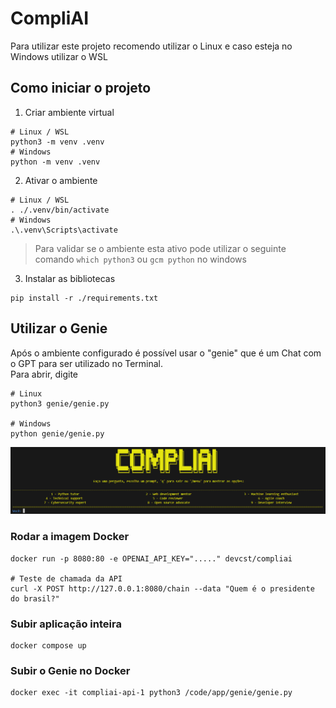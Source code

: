 # CompliAI
Para utilizar este projeto recomendo utilizar o Linux e caso esteja no Windows utilizar o WSL  
  
## Como iniciar o projeto
1. Criar ambiente virtual
```
# Linux / WSL
python3 -m venv .venv
# Windows
python -m venv .venv
```
2. Ativar o ambiente
```
# Linux / WSL
. ./.venv/bin/activate
# Windows
.\.venv\Scripts\activate
```

> Para validar se o ambiente esta ativo pode utilizar o seguinte comando
> `which python3` ou `gcm python` no windows

3. Instalar as bibliotecas
```
pip install -r ./requirements.txt
```

## Utilizar o Genie
Após o ambiente configurado é possível usar o "genie" que é um Chat com o GPT para ser utilizado no Terminal.  
Para abrir, digite
```
# Linux
python3 genie/genie.py

# Windows
python genie/genie.py
```
![Genie Compliance](./examples/image1.png)

### Rodar a imagem Docker
```
docker run -p 8080:80 -e OPENAI_API_KEY="....." devcst/compliai

# Teste de chamada da API
curl -X POST http://127.0.0.1:8080/chain --data "Quem é o presidente do brasil?"
```

### Subir aplicação inteira
```
docker compose up
```

### Subir o Genie no Docker
```
docker exec -it compliai-api-1 python3 /code/app/genie/genie.py
```